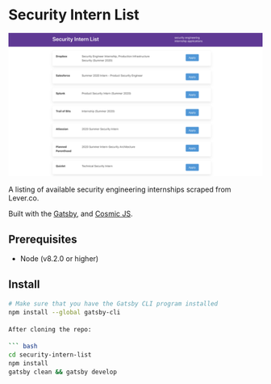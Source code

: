 # Security Intern List

![Screenshot](/src/static/securityinternlist.png)

A listing of available security engineering internships scraped from Lever.co.

Built with the [Gatsby](https://www.gatsbyjs.org/), and [Cosmic JS](https://www.cosmicjs.com).

## Prerequisites

- Node (v8.2.0 or higher)

## Install

``` bash
# Make sure that you have the Gatsby CLI program installed
npm install --global gatsby-cli

After cloning the repo:

``` bash
cd security-intern-list
npm install
gatsby clean && gatsby develop
```
